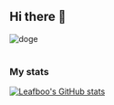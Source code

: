 ## Hi there 👋

<!--
**leafboo/leafboo** is a ✨ _special_ ✨ repository because its `README.md` (this file) appears on your GitHub profile.

Here are some ideas to get you started:

- 🔭 I’m currently working on ...
- 🌱 I’m currently learning ...
- 👯 I’m looking to collaborate on ...
- 🤔 I’m looking for help with ...
- 💬 Ask me about ...
- 📫 How to reach me: ...
- 😄 Pronouns: ...
- ⚡ Fun fact: ...
-->

![doge](https://github.com/leafboo/leafboo/assets/110758056/ce67ff95-6c7f-427d-bdad-9458e6969169)

#

### My stats
[![Leafboo's GitHub stats](https://github-readme-stats.vercel.app/api?username=leafboo)](https://github.com/leafboo/github-readme-stats)
